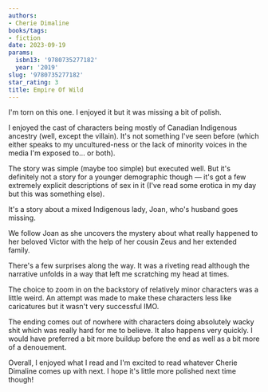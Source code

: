 ```yaml
---
authors:
- Cherie Dimaline
books/tags:
- fiction
date: 2023-09-19
params:
  isbn13: '9780735277182'
  year: '2019'
slug: '9780735277182'
star_rating: 3
title: Empire Of Wild
---
```


I'm torn on this one. I enjoyed it but it was missing a bit of polish.

I enjoyed the cast of characters being mostly of Canadian Indigenous ancestry (well, except the villain). It's not something I've seen before (which either speaks to my uncultured-ness or the lack of minority voices in the media I'm exposed to... or both).

<!--more-->

The story was simple (maybe too simple) but executed well. But it's definitely not a story for a younger demographic though — it's got a few extremely explicit descriptions of sex in it (I've read some erotica in my day but this was something else).

It's a story about a mixed Indigenous lady, Joan, who's husband goes missing.

We follow Joan as she uncovers the mystery about what really happened to her beloved Victor with the help of her cousin Zeus and her extended family.

There's a few surprises along the way. It was a riveting read although the narrative unfolds in a way that left me scratching my head at times.

The choice to zoom in on the backstory of relatively minor characters was a little weird. An attempt was made to make these characters less like caricatures but it wasn't very successful IMO.

The ending comes out of nowhere with characters doing absolutely wacky shit which was really hard for me to believe. It also happens very quickly. I would have preferred a bit more buildup before the end as well as a bit more of a denouement.

Overall, I enjoyed what I read and I'm excited to read whatever Cherie Dimaline comes up with next. I hope it's little more polished next time though!